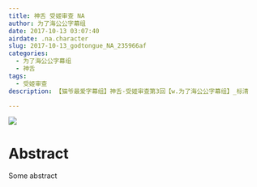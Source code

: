 ```yaml
---
title: 神舌 受姬审查 NA
author: 为了海公公字幕组
date: 2017-10-13 03:07:40
airdate: .na.character
slug: 2017-10-13_godtongue_NA_235966af
categories:
  - 为了海公公字幕组
  - 神舌
tags:
  - 受姬审查
description: 【猫爷最爱字幕组】神舌-受姬审查第3回【w.为了海公公字幕组】_标清

---
```

![](/img/gakki.jpg)
# Abstract
Some abstract
